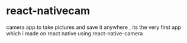 # react-nativecam
camera app to take pictures and save it anywhere , its the very first app which i made on react native using react-native-camera
